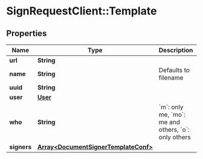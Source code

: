 # SignRequestClient::Template

## Properties
Name | Type | Description | Notes
------------ | ------------- | ------------- | -------------
**url** | **String** |  | [optional] 
**name** | **String** | Defaults to filename | [optional] 
**uuid** | **String** |  | [optional] 
**user** | [**User**](User.md) |  | [optional] 
**who** | **String** | &#x60;m&#x60;: only me, &#x60;mo&#x60;: me and others, &#x60;o&#x60;: only others | [optional] 
**signers** | [**Array&lt;DocumentSignerTemplateConf&gt;**](DocumentSignerTemplateConf.md) |  | [optional] 


